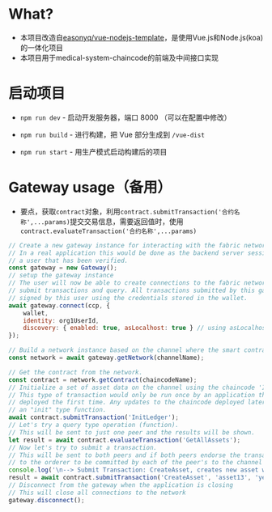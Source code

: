 # What?
* 本项目改造自[easonyq/vue-nodejs-template](https://github.com/easonyq/vue-nodejs-template "")，是使用Vue.js和Node.js(koa)的一体化项目
* 本项目用于medical-system-chaincode的前端及中间接口实现


# 启动项目

* `npm run dev` - 启动开发服务器，端口 8000 （可以在配置中修改）

* `npm run build` - 进行构建，把 Vue 部分生成到 `/vue-dist`

* `npm run start` - 用生产模式启动构建后的项目

# Gateway usage（备用）
* 要点，获取`contract`对象，利用`contract.submitTransaction('合约名称',...params)`提交交易信息，需要返回值时，使用`contract.evaluateTransaction('合约名称',...params)`
```js
// Create a new gateway instance for interacting with the fabric network.
// In a real application this would be done as the backend server session is setup for
// a user that has been verified.
const gateway = new Gateway();
// setup the gateway instance
// The user will now be able to create connections to the fabric network and be able to
// submit transactions and query. All transactions submitted by this gateway will be
// signed by this user using the credentials stored in the wallet.
await gateway.connect(ccp, {
    wallet,
    identity: org1UserId,
    discovery: { enabled: true, asLocalhost: true } // using asLocalhost as this gateway is using a fabric network deployed locally
});

// Build a network instance based on the channel where the smart contract is deployed
const network = await gateway.getNetwork(channelName);

// Get the contract from the network.
const contract = network.getContract(chaincodeName);
// Initialize a set of asset data on the channel using the chaincode 'InitLedger' function.
// This type of transaction would only be run once by an application the first time it was started after it
// deployed the first time. Any updates to the chaincode deployed later would likely not need to run
// an "init" type function.
await contract.submitTransaction('InitLedger');
// Let's try a query type operation (function).
// This will be sent to just one peer and the results will be shown.
let result = await contract.evaluateTransaction('GetAllAssets');
// Now let's try to submit a transaction.
// This will be sent to both peers and if both peers endorse the transaction, the endorsed proposal will be sent
// to the orderer to be committed by each of the peer's to the channel ledger.
console.log('\n--> Submit Transaction: CreateAsset, creates new asset with ID, color, owner, size, and appraisedValue arguments');
result = await contract.submitTransaction('CreateAsset', 'asset13', 'yellow', '5', 'Tom', '1300');
// Disconnect from the gateway when the application is closing
// This will close all connections to the network
gateway.disconnect();
```
